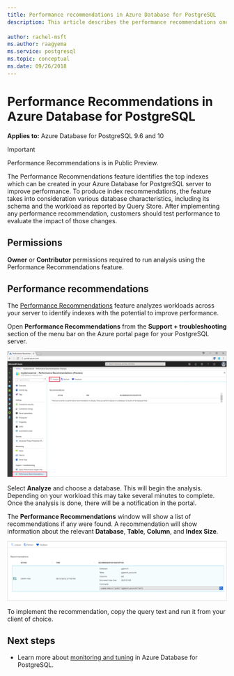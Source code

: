 ```yaml
---
title: Performance recommendations in Azure Database for PostgreSQL
description: This article describes the performance recommendations one can get in Azure Database for PostgreSQL.

author: rachel-msft
ms.author: raagyema
ms.service: postgresql
ms.topic: conceptual
ms.date: 09/26/2018
---
```

# Performance Recommendations in Azure Database for PostgreSQL

**Applies to:** Azure Database for PostgreSQL 9.6 and 10

> [!IMPORTANT]
> Performance Recommendations is in Public Preview.

The Performance Recommendations feature identifies the top indexes which can be created in your Azure Database for PostgreSQL server to improve performance. To produce index recommendations, the feature takes into consideration various database characteristics, including its schema and the workload as reported by Query Store. After implementing any performance recommendation, customers should test performance to evaluate the impact of those changes. 

## Permissions
**Owner** or **Contributor** permissions required to run analysis using the Performance Recommendations feature.

## Performance recommendations
The [Performance Recommendations](concepts-performance-recommendations.md) feature analyzes workloads across your server to identify indexes with the potential to improve performance.

Open **Performance Recommendations** from the **Support + troubleshooting** section of the menu bar on the Azure portal page for your PostgreSQL server.

![Performance Recommendations landing page](./media/concepts-performance-recommendations/performance-recommendations-landing-page.png)

Select **Analyze** and choose a database. This will begin the analysis. Depending on your workload this may take several minutes to complete. Once the analysis is done, there will be a notification in the portal.

The **Performance Recommendations** window will show a list of recommendations if any were found. A recommendation will show information about the relevant **Database**, **Table**, **Column**, and **Index Size**.

![Performance Recommendations new page](./media/concepts-performance-recommendations/performance-recommendations-result.png)

To implement the recommendation, copy the query text and run it from your client of choice.

## Next steps
- Learn more about [monitoring and tuning](concepts-monitoring.md) in Azure Database for PostgreSQL.

